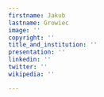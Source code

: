 ```yaml
---
firstname: Jakub
lastname: Growiec
image: ''
copyright: ''
title_and_institution: ''
presentation: ''
linkedin: ''
twitter: ''
wikipedia: ''

---
```

